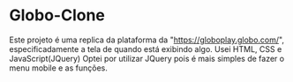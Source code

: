 # Globo-Clone

Este projeto é uma replica da plataforma da "https://globoplay.globo.com/", especificadamente a tela de quando está exibindo algo.
Usei HTML, CSS e JavaScript(JQuery)
Optei por utilizar JQuery pois é mais simples de fazer o menu mobile e as funções.
